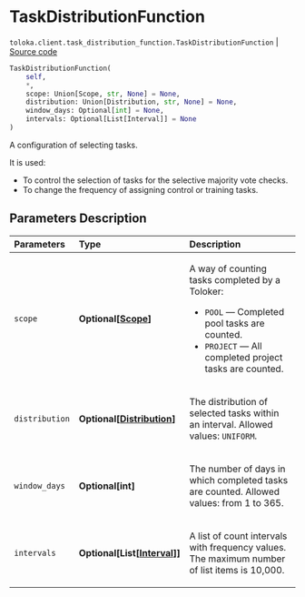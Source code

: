 # TaskDistributionFunction
`toloka.client.task_distribution_function.TaskDistributionFunction` | [Source code](https://github.com/Toloka/toloka-kit/blob/v1.2.2/src/client/task_distribution_function.py#L9)

```python
TaskDistributionFunction(
    self,
    *,
    scope: Union[Scope, str, None] = None,
    distribution: Union[Distribution, str, None] = None,
    window_days: Optional[int] = None,
    intervals: Optional[List[Interval]] = None
)
```

A configuration of selecting tasks.


It is used:
- To control the selection of tasks for the selective majority vote checks.
- To change the frequency of assigning control or training tasks.

## Parameters Description

| Parameters | Type | Description |
| :----------| :----| :-----------|
`scope`|**Optional\[[Scope](toloka.client.task_distribution_function.TaskDistributionFunction.Scope.md)\]**|<p>A way of counting tasks completed by a Toloker:</p> <ul> <li>`POOL` — Completed pool tasks are counted.</li> <li>`PROJECT` — All completed project tasks are counted.</li> </ul>
`distribution`|**Optional\[[Distribution](toloka.client.task_distribution_function.TaskDistributionFunction.Distribution.md)\]**|<p>The distribution of selected tasks within an interval. Allowed values: `UNIFORM`.</p>
`window_days`|**Optional\[int\]**|<p>The number of days in which completed tasks are counted. Allowed values: from 1 to 365.</p>
`intervals`|**Optional\[List\[[Interval](toloka.client.task_distribution_function.TaskDistributionFunction.Interval.md)\]\]**|<p>A list of count intervals with frequency values. The maximum number of list items is 10,000.</p>

